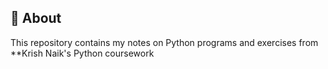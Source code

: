 ## 📌 About  
This repository contains my notes on Python programs and exercises from **Krish Naik's Python coursework
